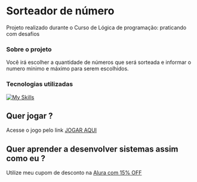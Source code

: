 # Sorteador de número

Projeto realizado durante o Curso de Lógica de programação: praticando com desafios


### Sobre o projeto

Você irá escolher a quantidade de números que será sorteada e informar o numero minimo e máximo para serem escolhidos. 

### Tecnologias utilizadas 

[![My Skills](https://skillicons.dev/icons?i=js,html,css)](https://skillicons.dev)

## Quer jogar ?

Acesse o jogo pelo link [JOGAR AQUI](https://number-drawer-kappa.vercel.app/)

## Quer aprender a desenvolver sistemas assim como eu ?

Utilize meu cupom de desconto na [Alura com 15% OFF](https://www.alura.com.br/indica-dev/priscilacaimi)
